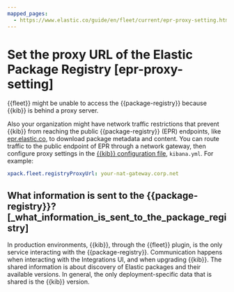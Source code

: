 ```yaml
---
mapped_pages:
  - https://www.elastic.co/guide/en/fleet/current/epr-proxy-setting.html
---
```


# Set the proxy URL of the Elastic Package Registry [epr-proxy-setting]

{{fleet}} might be unable to access the {{package-registry}} because {{kib}} is behind a proxy server.

Also your organization might have network traffic restrictions that prevent {{kib}} from reaching the public {{package-registry}} (EPR) endpoints, like [epr.elastic.co](https://epr.elastic.co/), to download package metadata and content. You can route traffic to the public endpoint of EPR through a network gateway, then configure proxy settings in the [{{kib}} configuration file](kibana://docs/reference/configuration-reference/fleet-settings.md), `kibana.yml`. For example:

```yaml
xpack.fleet.registryProxyUrl: your-nat-gateway.corp.net
```

## What information is sent to the {{package-registry}}? [_what_information_is_sent_to_the_package_registry]

In production environments, {{kib}}, through the {{fleet}} plugin, is the only service interacting with the {{package-registry}}. Communication happens when interacting with the Integrations UI, and when upgrading {{kib}}. The shared information is about discovery of Elastic packages and their available versions. In general, the only deployment-specific data that is shared is the {{kib}} version.


